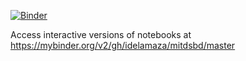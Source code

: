 [![Binder](https://mybinder.org/badge_logo.svg)](https://mybinder.org/v2/gh/idelamaza/mitdsbd/master)

Access interactive versions of notebooks at https://mybinder.org/v2/gh/idelamaza/mitdsbd/master
